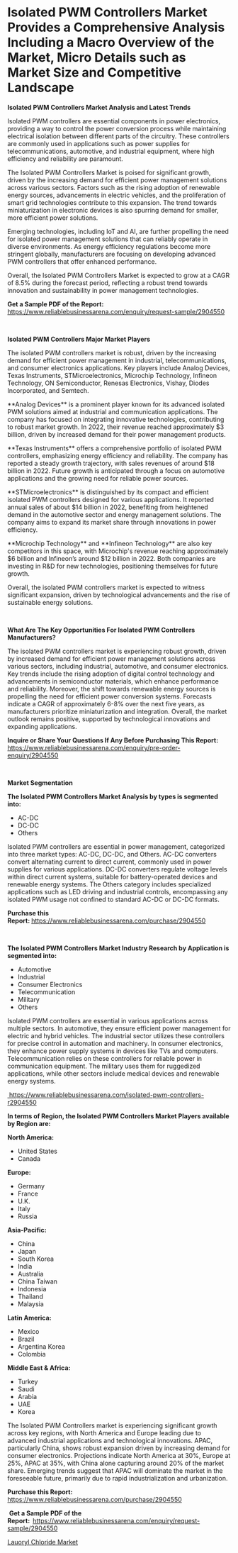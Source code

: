 <p><h1>Isolated PWM Controllers Market Provides a Comprehensive Analysis Including a Macro Overview of the Market, Micro Details such as Market Size and Competitive Landscape</h1></p><p><strong>Isolated PWM Controllers Market Analysis and Latest Trends</strong></p>
<p><p>Isolated PWM controllers are essential components in power electronics, providing a way to control the power conversion process while maintaining electrical isolation between different parts of the circuitry. These controllers are commonly used in applications such as power supplies for telecommunications, automotive, and industrial equipment, where high efficiency and reliability are paramount.</p><p>The Isolated PWM Controllers Market is poised for significant growth, driven by the increasing demand for efficient power management solutions across various sectors. Factors such as the rising adoption of renewable energy sources, advancements in electric vehicles, and the proliferation of smart grid technologies contribute to this expansion. The trend towards miniaturization in electronic devices is also spurring demand for smaller, more efficient power solutions.</p><p>Emerging technologies, including IoT and AI, are further propelling the need for isolated power management solutions that can reliably operate in diverse environments. As energy efficiency regulations become more stringent globally, manufacturers are focusing on developing advanced PWM controllers that offer enhanced performance.</p><p>Overall, the Isolated PWM Controllers Market is expected to grow at a CAGR of 8.5% during the forecast period, reflecting a robust trend towards innovation and sustainability in power management technologies.</p></p>
<p><strong>Get a Sample PDF of the Report:&nbsp;</strong> <a href="https://www.reliablebusinessarena.com/enquiry/request-sample/2904550?utm_campaign=2942&utm_medium=2&utm_source=Github&utm_content=ia&utm_term=12032025&utm_id=isolated-pwm-controllers">https://www.reliablebusinessarena.com/enquiry/request-sample/2904550</a></p>
<p>&nbsp;</p>
<p><strong>Isolated PWM Controllers Major Market Players</strong></p>
<p><p>The isolated PWM controllers market is robust, driven by the increasing demand for efficient power management in industrial, telecommunications, and consumer electronics applications. Key players include Analog Devices, Texas Instruments, STMicroelectronics, Microchip Technology, Infineon Technology, ON Semiconductor, Renesas Electronics, Vishay, Diodes Incorporated, and Semtech.</p><p>**Analog Devices** is a prominent player known for its advanced isolated PWM solutions aimed at industrial and communication applications. The company has focused on integrating innovative technologies, contributing to robust market growth. In 2022, their revenue reached approximately $3 billion, driven by increased demand for their power management products.</p><p>**Texas Instruments** offers a comprehensive portfolio of isolated PWM controllers, emphasizing energy efficiency and reliability. The company has reported a steady growth trajectory, with sales revenues of around $18 billion in 2022. Future growth is anticipated through a focus on automotive applications and the growing need for reliable power sources.</p><p>**STMicroelectronics** is distinguished by its compact and efficient isolated PWM controllers designed for various applications. It reported annual sales of about $14 billion in 2022, benefiting from heightened demand in the automotive sector and energy management solutions. The company aims to expand its market share through innovations in power efficiency.</p><p>**Microchip Technology** and **Infineon Technology** are also key competitors in this space, with Microchip's revenue reaching approximately $6 billion and Infineon’s around $12 billion in 2022. Both companies are investing in R&D for new technologies, positioning themselves for future growth.</p><p>Overall, the isolated PWM controllers market is expected to witness significant expansion, driven by technological advancements and the rise of sustainable energy solutions.</p></p>
<p>&nbsp;</p>
<p><strong>What Are The Key Opportunities For Isolated PWM Controllers Manufacturers?</strong></p>
<p><p>The isolated PWM controllers market is experiencing robust growth, driven by increased demand for efficient power management solutions across various sectors, including industrial, automotive, and consumer electronics. Key trends include the rising adoption of digital control technology and advancements in semiconductor materials, which enhance performance and reliability. Moreover, the shift towards renewable energy sources is propelling the need for efficient power conversion systems. Forecasts indicate a CAGR of approximately 6-8% over the next five years, as manufacturers prioritize miniaturization and integration. Overall, the market outlook remains positive, supported by technological innovations and expanding applications.</p></p>
<p><strong>Inquire or Share Your Questions If Any Before Purchasing This Report:</strong> <a href="https://www.reliablebusinessarena.com/enquiry/pre-order-enquiry/2904550?utm_campaign=2942&utm_medium=2&utm_source=Github&utm_content=ia&utm_term=12032025&utm_id=isolated-pwm-controllers">https://www.reliablebusinessarena.com/enquiry/pre-order-enquiry/2904550</a></p>
<p>&nbsp;</p>
<p><strong>Market Segmentation</strong></p>
<p><strong>The Isolated PWM Controllers Market Analysis by types is segmented into:</strong></p>
<p><ul><li>AC-DC</li><li>DC-DC</li><li>Others</li></ul></p>
<p><p>Isolated PWM controllers are essential in power management, categorized into three market types: AC-DC, DC-DC, and Others. AC-DC converters convert alternating current to direct current, commonly used in power supplies for various applications. DC-DC converters regulate voltage levels within direct current systems, suitable for battery-operated devices and renewable energy systems. The Others category includes specialized applications such as LED driving and industrial controls, encompassing any isolated PWM usage not confined to standard AC-DC or DC-DC formats.</p></p>
<p><strong>Purchase this Report:&nbsp;</strong><a href="https://www.reliablebusinessarena.com/purchase/2904550?utm_campaign=2942&utm_medium=2&utm_source=Github&utm_content=ia&utm_term=12032025&utm_id=isolated-pwm-controllers">https://www.reliablebusinessarena.com/purchase/2904550</a></p>
<p>&nbsp;</p>
<p><strong>The Isolated PWM Controllers Market Industry Research by Application is segmented into:</strong></p>
<p><ul><li>Automotive</li><li>Industrial</li><li>Consumer Electronics</li><li>Telecommunication</li><li>Military</li><li>Others</li></ul></p>
<p><p>Isolated PWM controllers are essential in various applications across multiple sectors. In automotive, they ensure efficient power management for electric and hybrid vehicles. The industrial sector utilizes these controllers for precise control in automation and machinery. In consumer electronics, they enhance power supply systems in devices like TVs and computers. Telecommunication relies on these controllers for reliable power in communication equipment. The military uses them for ruggedized applications, while other sectors include medical devices and renewable energy systems.</p></p>
<p><a href="https://www.reliablebusinessarena.com/isolated-pwm-controllers-r2904550?utm_campaign=2942&utm_medium=2&utm_source=Github&utm_content=ia&utm_term=12032025&utm_id=isolated-pwm-controllers">&nbsp;https://www.reliablebusinessarena.com/isolated-pwm-controllers-r2904550</a></p>
<p><strong>In terms of Region, the Isolated PWM Controllers Market Players available by Region are:</strong></p>
<p>
    <p> <strong> North America: </strong>
        <ul>
            <li>United States</li>
            <li>Canada</li>
        </ul>
        </p> 
    <p> <strong> Europe: </strong>
        <ul>
            <li>Germany</li>
            <li>France</li>
            <li>U.K.</li>
            <li>Italy</li>
            <li>Russia</li>
        </ul>
        </p> 
    <p> <strong> Asia-Pacific: </strong>
        <ul>
            <li>China</li>
            <li>Japan</li>
            <li>South Korea</li>
            <li>India</li>
            <li>Australia</li>
            <li>China Taiwan</li>
            <li>Indonesia</li>
            <li>Thailand</li>
            <li>Malaysia</li>
        </ul>
        </p> 
    <p> <strong> Latin America: </strong>
        <ul>
            <li>Mexico</li>
            <li>Brazil</li>
            <li>Argentina Korea</li>
            <li>Colombia</li>
        </ul>
        </p> 
    <p> <strong> Middle East & Africa: </strong>
        <ul>
            <li>Turkey</li>
            <li>Saudi</li>
            <li>Arabia</li>
            <li>UAE</li>
            <li>Korea</li>
        </ul>
    </p>
    </p>
<p><p>The Isolated PWM Controllers market is experiencing significant growth across key regions, with North America and Europe leading due to advanced industrial applications and technological innovations. APAC, particularly China, shows robust expansion driven by increasing demand for consumer electronics. Projections indicate North America at 30%, Europe at 25%, APAC at 35%, with China alone capturing around 20% of the market share. Emerging trends suggest that APAC will dominate the market in the foreseeable future, primarily due to rapid industrialization and urbanization.</p></p>
<p><strong>Purchase this Report: </strong><a href="https://www.reliablebusinessarena.com/purchase/2904550?utm_campaign=2942&utm_medium=2&utm_source=Github&utm_content=ia&utm_term=12032025&utm_id=isolated-pwm-controllers">https://www.reliablebusinessarena.com/purchase/2904550</a></p>
<p>&nbsp;<strong>Get a Sample PDF of the Report:&nbsp;&nbsp;</strong><a href="https://www.reliablebusinessarena.com/enquiry/request-sample/2904550?utm_campaign=2942&utm_medium=2&utm_source=Github&utm_content=ia&utm_term=12032025&utm_id=isolated-pwm-controllers">https://www.reliablebusinessarena.com/enquiry/request-sample/2904550</a></p>
<p><strong></strong></p>
<p><p><a href="https://github.com/tahjaylestro/Market-Research-Report-List-1/blob/main/lauoryl-chloride-market.md?utm_campaign=2942&utm_medium=2&utm_source=Github&utm_content=ia&utm_term=12032025&utm_id=isolated-pwm-controllers">Lauoryl Chloride Market</a></p></p>